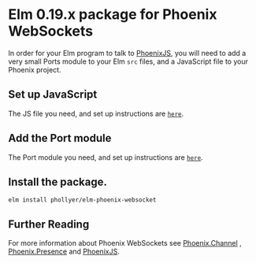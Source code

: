 # Elm 0.19.x package for Phoenix WebSockets

In order for your Elm program to talk to
[PhoenixJS](https://hexdocs.pm/phoenix/js), you will need to add a very small Ports
module to your Elm `src` files, and a JavaScript file to your Phoenix project.

## Set up JavaScript

The JS file you need, and set up instructions are
[`here`](https://github.com/phollyer/elm-phoenix-websocket/tree/master/elmPhoenixWebSocket).

## Add the Port module

The Port module you need, and set up instructions are
[`here`](https://github.com/phollyer/elm-phoenix-websocket/tree/master/src/Ports).

## Install the package.

    elm install phollyer/elm-phoenix-websocket

## Further Reading

For more information about Phoenix WebSockets see
[Phoenix.Channel](https://hexdocs.pm/phoenix/1.5.3/Phoenix.Channel.html#content)
, [Phoenix.Presence](https://hexdocs.pm/phoenix/1.5.3/Phoenix.Presence.html#content)
and [PhoenixJS](https://hexdocs.pm/phoenix/js).



